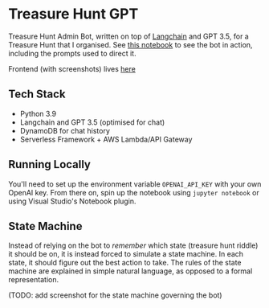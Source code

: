 # Treasure Hunt GPT

Treasure Hunt Admin Bot, written on top of [Langchain](https://github.com/hwchase17/langchain) and GPT 3.5, for a Treasure Hunt that I organised. See [this notebook](<Treasure Hunt.ipynb>) to see the bot in action, including the prompts used to direct it.

Frontend (with screenshots) lives [here](https://github.com/rubenvereecken/treasurehunt-frontend)

## Tech Stack

- Python 3.9
- Langchain and GPT 3.5 (optimised for chat)
- DynamoDB for chat history
- Serverless Framework + AWS Lambda/API Gateway

## Running Locally

You'll need to set up the environment variable `OPENAI_API_KEY` with your own OpenAI key. From there on, spin up the notebook using `jupyter notebook` or using Visual Studio's Notebook plugin.

## State Machine

Instead of relying on the bot to _remember_ which state (treasure hunt riddle) it should be on, it is instead forced to simulate a state machine. In each state, it should figure out the best action to take. The rules of the state machine are explained in simple natural language, as opposed to a formal representation.

(TODO: add screenshot for the state machine governing the bot)
